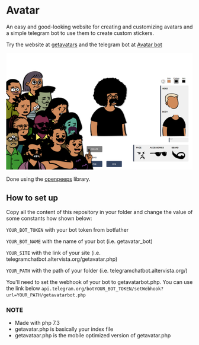 # Avatar
An easy and good-looking website for creating and customizing avatars and a simple telegram bot to use them to create custom stickers. 

Try the website at [getavatars](https://telegramchatbot.altervista.org/getavatar.php) and the telegram bot at [Avatar bot](https://t.me/getavatar_bot)

![preview](/avatar/copertina.png)

Done using the [openpeeps](https://www.openpeeps.com/) library.




## How to set up
Copy all the content of this repository in your folder and change the value of some constants how shown below:

```YOUR_BOT_TOKEN``` with your bot token from botfather

```YOUR_BOT_NAME``` with the name of your bot (i.e. getavatar_bot)

```YOUR_SITE``` with the link of your site (i.e. telegramchatbot.altervista.org/getavatar.php)

```YOUR_PATH``` with the path of your folder (i.e. telegramchatbot.altervista.org/)

You'll need to set the webhook of your bot to getavatarbot.php. You can use the link below
```api.telegram.org/botYOUR_BOT_TOKEN/setWebhook?url=YOUR_PATH/getavatarbot.php```

### NOTE
* Made with php 7.3
* getavatar.php is basically your index file
* getavataar.php is the mobile optimized version of getavatar.php
